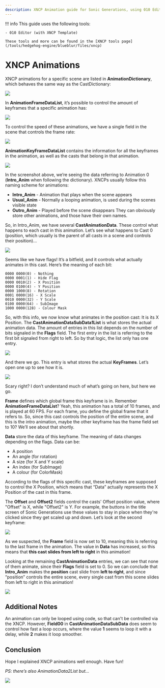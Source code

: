 ```yaml
---
description: XNCP Animation guide for Sonic Generations, using 010 Editor
---
```

!!! info
    This guide uses the following tools:

    - 010 Editor (with XNCP Template)

    These tools and more can be found in the [XNCP tools page](/tools/hedgehog-engine/blueblur/files/xncp)

# XNCP Animations

XNCP animations for a specific scene are listed in **AnimationDictionary**, which behaves the same way as the CastDictionary:

![](./assets/anims/image2.png)

In **AnimationFrameDataList**, it’s possible to control the amount of keyframes that a specific animation has:

![](./assets/anims/image1.png)

To control the speed of these animations, we have a single field in the scene that controls the frame rate:

![](./assets/anims/image4.png)

**AnimationKeyFrameDataList** contains the information for all the keyframes in the animation, as well as the casts that belong in that animation.

![](./assets/anims/image10.png)

In the screenshot above, we’re seeing the data referring to Animation 0 (**Intro_Anim** when following the dictionary). XNCPs usually follow this naming scheme for animations:

- **Intro_Anim** - Animation that plays when the scene appears
- **Usual_Anim** - Normally a looping animation, is used during the scenes visible state
- **Outro_Anim** - Played before the scene disappears
They can obviously store other animations, and those have their own names.

So, in Intro_Anim, we have several **CastAnimationData**. These control what happens to each cast in this animation. Let’s see what happens to Cast 0 (position, which usually is the parent of all casts in a scene and controls their position)...

![](./assets/anims/image3.png)

Seems like we have flags! It’s a bitfield, and it controls what actually animates in this cast. Here’s the meaning of each bit:
```
0000 0000(0) - Nothing
0000 0001(1) - Hide Flag
0000 0010(2) - X Position
0000 0100(4) - Y Position
0000 1000(8) - Rotation
0001 0000(16) - X Scale
0010 0000(32) - Y Scale
0100 0000(64) - SubImage
1000 0000(128) - Colour Mask
```

So, with this info, we now know what animates in the position cast: It is its X Position.
The **CastAnimationDataSubData1List** is what stores the actual animation data. The amount of entries in this list depends on the number of bits signaled in the **Flags** field. The first entry in the list is referring to the first bit signaled from right to left. So by that logic, the list only has one entry.

![](./assets/anims/image9.png)

And there we go. This entry is what stores the actual **KeyFrames**. Let’s open one up to see how it is.

![](./assets/anims/image5.png)

Scary right? I don’t understand much of what’s going on here, but here we go. 

**Frame** defines which global frame this keyframe is in. Remember **AnimationFrameDataList**? Yeah, this animation has a total of 10 frames, and is played at 60 FPS. For each frame, you define the global frame that it refers to. So, since this cast controls the position of the entire scene, and this is the intro animation, maybe the other keyframe has the frame field set to 10? We’ll see about that shortly.

**Data** store the data of this keyframe. The meaning of data changes depending on the flags. Data can be:

- A position
- An angle (for rotation)
- A size (for X and Y scale)
- An index (for SubImage)
- A colour (for ColorMask)

According to the flags of this specific cast, these keyframes are supposed to control the X Position, which means that “Data” actually represents the X Position of the cast in this frame.

The **Offset** and **Offset2** fields control the casts' Offset position value, where "Offset" is X, while "Offset2" is Y. For example, the buttons in the title screen of Sonic Generations use these values to stay in place when they're clicked since they get scaled up and down.
Let’s look at the second keyframe:

![](./assets/anims/image8.png)

As we suspected, the **Frame** field is now set to 10, meaning this is referring to the last frame in the animation. The value in **Data** has increased, so this means that **this cast slides from left to right** in this animation!

Looking at the remaining **CastAnimationData** entries, we can see that none of them animate, since their **Flags** field is set to 0. So we can conclude that **Intro_Anim** makes the **position** cast slide from **left to right**, and since “position” controls the entire scene, every single cast from this scene slides from left to right in this animation!

![](./assets/anims/image6.png)

## Additional Notes
An animation can only be looped using code, so that can't be controlled via the XNCP. However, **Field00** in **CastAnimationDataSubData** does seem to control how fast a loop occurs, where the value **1** seems to loop it with a delay, while **2** makes it loop smoother.

## Conclusion
Hope I explained XNCP animations well enough. Have fun!

*PS: there’s also AnimationData2List but...*

![](./assets/anims/image7.png)
